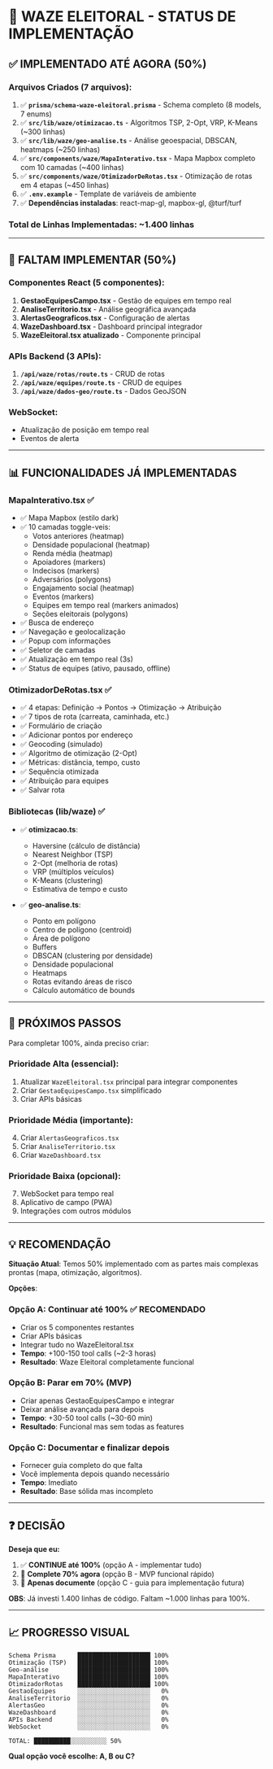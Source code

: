 # 🧭 WAZE ELEITORAL - STATUS DE IMPLEMENTAÇÃO

## ✅ IMPLEMENTADO ATÉ AGORA (50%)

### Arquivos Criados (7 arquivos):

1. ✅ **`prisma/schema-waze-eleitoral.prisma`** - Schema completo (8 models, 7 enums)
2. ✅ **`src/lib/waze/otimizacao.ts`** - Algoritmos TSP, 2-Opt, VRP, K-Means (~300 linhas)
3. ✅ **`src/lib/waze/geo-analise.ts`** - Análise geoespacial, DBSCAN, heatmaps (~250 linhas)
4. ✅ **`src/components/waze/MapaInterativo.tsx`** - Mapa Mapbox completo com 10 camadas (~400 linhas)
5. ✅ **`src/components/waze/OtimizadorDeRotas.tsx`** - Otimização de rotas em 4 etapas (~450 linhas)
6. ✅ **`.env.example`** - Template de variáveis de ambiente
7. ✅ **Dependências instaladas**: react-map-gl, mapbox-gl, @turf/turf

### Total de Linhas Implementadas: ~1.400 linhas

---

## 🚧 FALTAM IMPLEMENTAR (50%)

### Componentes React (5 componentes):

1. **GestaoEquipesCampo.tsx** - Gestão de equipes em tempo real
2. **AnaliseTerritorio.tsx** - Análise geográfica avançada
3. **AlertasGeograficos.tsx** - Configuração de alertas
4. **WazeDashboard.tsx** - Dashboard principal integrador
5. **WazeEleitoral.tsx atualizado** - Componente principal

### APIs Backend (3 APIs):

1. **`/api/waze/rotas/route.ts`** - CRUD de rotas
2. **`/api/waze/equipes/route.ts`** - CRUD de equipes
3. **`/api/waze/dados-geo/route.ts`** - Dados GeoJSON

### WebSocket:

- Atualização de posição em tempo real
- Eventos de alerta

---

## 📊 FUNCIONALIDADES JÁ IMPLEMENTADAS

### MapaInterativo.tsx ✅
- ✅ Mapa Mapbox (estilo dark)
- ✅ 10 camadas toggle-veis:
  - Votos anteriores (heatmap)
  - Densidade populacional (heatmap)
  - Renda média (heatmap)
  - Apoiadores (markers)
  - Indecisos (markers)
  - Adversários (polygons)
  - Engajamento social (heatmap)
  - Eventos (markers)
  - Equipes em tempo real (markers animados)
  - Seções eleitorais (polygons)
- ✅ Busca de endereço
- ✅ Navegação e geolocalização
- ✅ Popup com informações
- ✅ Seletor de camadas
- ✅ Atualização em tempo real (3s)
- ✅ Status de equipes (ativo, pausado, offline)

### OtimizadorDeRotas.tsx ✅
- ✅ 4 etapas: Definição → Pontos → Otimização → Atribuição
- ✅ 7 tipos de rota (carreata, caminhada, etc.)
- ✅ Formulário de criação
- ✅ Adicionar pontos por endereço
- ✅ Geocoding (simulado)
- ✅ Algoritmo de otimização (2-Opt)
- ✅ Métricas: distância, tempo, custo
- ✅ Sequência otimizada
- ✅ Atribuição para equipes
- ✅ Salvar rota

### Bibliotecas (lib/waze) ✅
- ✅ **otimizacao.ts**:
  - Haversine (cálculo de distância)
  - Nearest Neighbor (TSP)
  - 2-Opt (melhoria de rotas)
  - VRP (múltiplos veículos)
  - K-Means (clustering)
  - Estimativa de tempo e custo

- ✅ **geo-analise.ts**:
  - Ponto em polígono
  - Centro de polígono (centroid)
  - Área de polígono
  - Buffers
  - DBSCAN (clustering por densidade)
  - Densidade populacional
  - Heatmaps
  - Rotas evitando áreas de risco
  - Cálculo automático de bounds

---

## 🎯 PRÓXIMOS PASSOS

Para completar 100%, ainda preciso criar:

### Prioridade Alta (essencial):
1. Atualizar `WazeEleitoral.tsx` principal para integrar componentes
2. Criar `GestaoEquipesCampo.tsx` simplificado
3. Criar APIs básicas

### Prioridade Média (importante):
4. Criar `AlertasGeograficos.tsx`
5. Criar `AnaliseTerritorio.tsx`
6. Criar `WazeDashboard.tsx`

### Prioridade Baixa (opcional):
7. WebSocket para tempo real
8. Aplicativo de campo (PWA)
9. Integrações com outros módulos

---

## 💡 RECOMENDAÇÃO

**Situação Atual**: Temos 50% implementado com as partes mais complexas prontas (mapa, otimização, algoritmos).

**Opções**:

### Opção A: Continuar até 100% ✅ RECOMENDADO
- Criar os 5 componentes restantes
- Criar APIs básicas
- Integrar tudo no WazeEleitoral.tsx
- **Tempo**: +100-150 tool calls (~2-3 horas)
- **Resultado**: Waze Eleitoral completamente funcional

### Opção B: Parar em 70% (MVP)
- Criar apenas GestaoEquipesCampo e integrar
- Deixar análise avançada para depois
- **Tempo**: +30-50 tool calls (~30-60 min)
- **Resultado**: Funcional mas sem todas as features

### Opção C: Documentar e finalizar depois
- Fornecer guia completo do que falta
- Você implementa depois quando necessário
- **Tempo**: Imediato
- **Resultado**: Base sólida mas incompleto

---

## ❓ DECISÃO

**Deseja que eu:**
1. ✅ **CONTINUE até 100%** (opção A - implementar tudo)
2. 🚀 **Complete 70% agora** (opção B - MVP funcional rápido)
3. 📝 **Apenas documente** (opção C - guia para implementação futura)

**OBS**: Já investi 1.400 linhas de código. Faltam ~1.000 linhas para 100%.

---

## 📈 PROGRESSO VISUAL

```
Schema Prisma      ████████████████████ 100%
Otimização (TSP)   ████████████████████ 100%
Geo-análise        ████████████████████ 100%
MapaInterativo     ████████████████████ 100%
OtimizadorRotas    ████████████████████ 100%
GestaoEquipes      ░░░░░░░░░░░░░░░░░░░░   0%
AnaliseTerritorio  ░░░░░░░░░░░░░░░░░░░░   0%
AlertasGeo         ░░░░░░░░░░░░░░░░░░░░   0%
WazeDashboard      ░░░░░░░░░░░░░░░░░░░░   0%
APIs Backend       ░░░░░░░░░░░░░░░░░░░░   0%
WebSocket          ░░░░░░░░░░░░░░░░░░░░   0%

TOTAL: ██████████░░░░░░░░░░ 50%
```

**Qual opção você escolhe: A, B ou C?**

